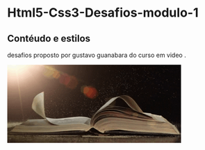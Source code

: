 # Html5-Css3-Desafios-modulo-1
## Contéudo e estilos

desafios proposto por gustavo guanabara do curso em video .

![livro_gif](https://github.com/leandroluizpereira/Html5-Css3-Desafios-modulo-1/blob/main/livro_gif.gif)

